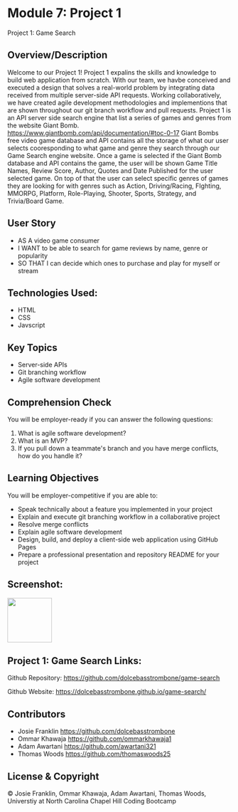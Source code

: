 # Module 7: Project 1

Project 1: Game Search

## Overview/Description

Welcome to our Project 1! Project 1 expalins the skills and knowledge to build web application from scratch. With our team, we havbe conceived and executed a design that solves a real-world problem by integrating data received from multiple server-side API requests. Working collaboratively, we have created agile development methodologies and implementions that are shown throughout our git branch workflow and pull requests. Project 1 is an API server side search engine that list a series of games and genres from the website Giant Bomb. https://www.giantbomb.com/api/documentation/#toc-0-17 Giant Bombs free video game database and API contains all the storage of what our user selects cooresponding to what game and genre they search through our Game Search engine website. Once a game is selected if the Giant Bomb database and API contains the game, the user will be shown Game Title Names, Review Score, Author, Quotes and Date Published for the user selected game. On top of that the user can select specific genres of games they are looking for with genres such as Action, Driving/Racing, FIghting, MMORPG, Platform, Role-Playing, Shooter, Sports, Strategy, and Trivia/Board Game.


## User Story

* AS A video game consumer
* I WANT to be able to search for game reviews by name, genre or popularity
* SO THAT I can decide which ones to purchase and play for myself or stream

## Technologies Used:

* HTML
* CSS
* Javscript


## Key Topics

* Server-side APIs
* Git branching workflow
* Agile software development


## Comprehension Check

You will be employer-ready if you can answer the following questions:
1. What is agile software development?
2. What is an MVP?
3. If you pull down a teammate's branch and you have merge conflicts, how do you handle it?

## Learning Objectives

You will be employer-competitive if you are able to:

* Speak technically about a feature you implemented in your project
* Explain and execute git branching workflow in a collaborative project
* Resolve merge conflicts
* Explain agile software development
* Design, build, and deploy a client-side web application using GitHub Pages
* Prepare a professional presentation and repository README for your project

## Screenshot:
<img src="images/arcade.jpg" width="100" height="100" >


## Project 1: Game Search Links:

Github Repository: https://github.com/dolcebasstrombone/game-search

Github Website: https://dolcebasstrombone.github.io/game-search/

## Contributors
- Josie Franklin https://github.com/dolcebasstrombone
- Ommar Khawaja https://github.com/ommarkhawaja1
- Adam Awartani https://github.com/awartani321
- Thomas Woods https://github.com/thomaswoods25

## License & Copyright
© Josie Franklin, Ommar Khawaja, Adam Awartani, Thomas Woods, Universtiy at North Carolina Chapel Hill Coding Bootcamp 

